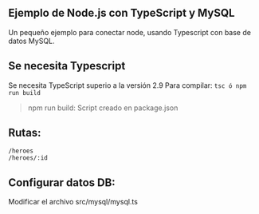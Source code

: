 ## Ejemplo de Node.js con TypeScript y MySQL
Un pequeño ejemplo para conectar node, usando Typescript con base de datos MySQL.

## Se necesita Typescript
Se necesita TypeScript superio a la versión 2.9
Para compilar:
``` tsc ó npm run build ```
> npm run build: Script creado en package.json

## Rutas:
```
/heroes
/heroes/:id
```
## Configurar datos DB:
Modificar el archivo src/mysql/mysql.ts